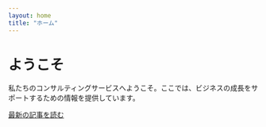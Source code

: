 ```yaml
---
layout: home
title: "ホーム"
---
```


# ようこそ

私たちのコンサルティングサービスへようこそ。ここでは、ビジネスの成長をサポートするための情報を提供しています。

[最新の記事を読む](/blog)